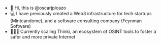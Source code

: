 - 👋 Hi, this is @oscarjpicazo
- 💻 I have previously created a Web3 infrastructure for tech startups (Minteandome), and a software consulting company (Feynman Software)
- 👨🏽‍💻 Currently scaling Thinki, an ecosystem of OSINT tools to foster a safer and more private Internet
